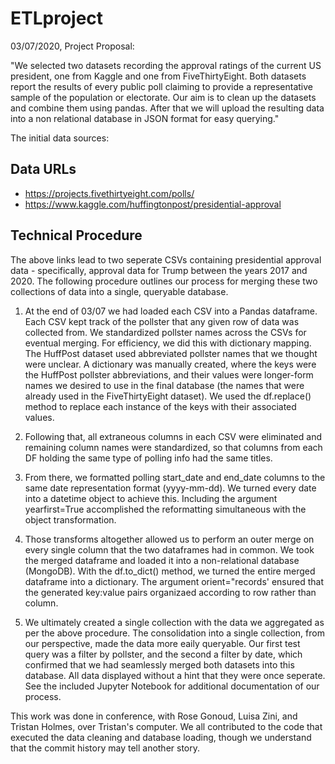 # ETLproject

03/07/2020, Project Proposal:

"We selected two datasets recording the approval ratings of the current US president, one from Kaggle and one from FiveThirtyEight. Both datasets report the results of every public poll claiming to provide a representative sample of the population or electorate.
Our aim is to clean up the datasets and combine them using pandas. After that we will upload the resulting data into a non relational database in JSON format for easy querying."

The initial data sources:

## Data URLs
* https://projects.fivethirtyeight.com/polls/
* https://www.kaggle.com/huffingtonpost/presidential-approval

## Technical Procedure

The above links lead to two seperate CSVs containing presidential approval data - specifically, approval data for Trump between the years 2017 and 2020. The following procedure outlines our process for merging these two collections of data into a single, queryable database.

1. At the end of 03/07 we had loaded each CSV into a Pandas dataframe. Each CSV kept track of the pollster that any given row of data was collected from. We standardized pollster names across the CSVs for eventual merging. For efficiency, we did this with dictionary mapping. The HuffPost dataset used abbreviated pollster names that we thought were unclear. A dictionary was manually created, where the keys were the HuffPost pollster abbreviations, and their values were longer-form names we desired to use in the final database (the names that were already used in the FiveThirtyEight dataset). We used the df.replace() method to replace each instance of the keys with their associated values.

2. Following that, all extraneous columns in each CSV were eliminated and remaining column names were standardized, so that columns from each DF holding the same type of polling info had the same titles. 

3. From there, we formatted polling start_date and end_date columns to the same date representation format (yyyy-mm-dd). We turned every date into a datetime object to achieve this. Including the argument yearfirst=True accomplished the reformatting simultaneous with the object transformation.

4. Those transforms altogether allowed us to perform an outer merge on every single column that the two dataframes had in common. We took the merged dataframe and loaded it into a non-relational database (MongoDB). With the df.to_dict() method, we turned the entire merged dataframe into a dictionary. The argument orient="records' ensured that the generated key:value pairs organizaed according to row rather than column. 

5. We ultimately created a single collection with the data we aggregated as per the above procedure. The consolidation into a single collection, from our perspective, made the data more eaily queryable. Our first test query was a filter by pollster, and the second a filter by date, which confirmed that we had seamlessly merged both datasets into this database. All data displayed without a hint that they were once seperate. See the included Jupyter Notebook for additional documentation of our process. 

This work was done in conference, with Rose Gonoud, Luisa Zini, and Tristan Holmes, over Tristan's computer. We all contributed to the code that executed the data cleaning and database loading, though we understand that the commit history may tell another story.



